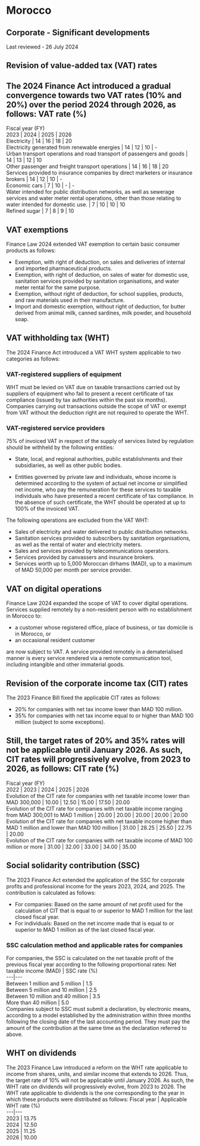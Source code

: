 # Morocco
## Corporate - Significant developments
Last reviewed - 26 July 2024
## Revision of value-added tax (VAT) rates
The 2024 Finance Act introduced a gradual convergence towards two VAT rates (10% and 20%) over the period 2024 through 2026, as follows:
VAT rate (%)  
---  
Fiscal year (FY)  
2023 | 2024 | 2025 | 2026  
Electricity | 14 | 16 | 18 | 20  
Electricity generated from renewable energies | 14 | 12 | 10 | -  
Urban transport operations and road transport of passengers and goods | 14 | 13 | 12 | 10  
Other passenger and freight transport operations | 14 | 16 | 18 | 20  
Services provided to insurance companies by direct marketers or insurance brokers | 14 | 12 | 10 | -  
Economic cars | 7 | 10 | - | -  
Water intended for public distribution networks, as well as sewerage services and water meter rental operations, other than those relating to water intended for domestic use. | 7 | 10 | 10 | 10  
Refined sugar | 7 | 8 | 9 | 10  
## VAT exemptions
Finance Law 2024 extended VAT exemption to certain basic consumer products as follows: 
  * Exemption, with right of deduction, on sales and deliveries of internal and imported pharmaceutical products.
  * Exemption, with right of deduction, on sales of water for domestic use, sanitation services provided by sanitation organisations, and water meter rental for the same purpose.
  * Exemption, without right of deduction, for school supplies, products, and raw materials used in their manufacture.
  * Import and domestic exemption, without right of deduction, for butter derived from animal milk, canned sardines, milk powder, and household soap.


## VAT withholding tax (WHT)
The 2024 Finance Act introduced a VAT WHT system applicable to two categories as follows:
### VAT-registered suppliers of equipment
WHT must be levied on VAT due on taxable transactions carried out by suppliers of equipment who fail to present a recent certificate of tax compliance (issued by tax authorities within the past six months).
Companies carrying out transactions outside the scope of VAT or exempt from VAT without the deduction right are not required to operate the WHT.
### VAT-registered service providers
75% of invoiced VAT in respect of the supply of services listed by regulation should be withheld by the following entities:
  * State, local, and regional authorities, public establishments and their subsidiaries, as well as other public bodies.


  * Entities governed by private law and individuals, whose income is determined according to the system of actual net income or simplified net income, who pay the remuneration for these services to taxable individuals who have presented a recent certificate of tax compliance. In the absence of such certificate, the WHT should be operated at up to 100% of the invoiced VAT.


The following operations are excluded from the VAT WHT:
  * Sales of electricity and water delivered to public distribution networks.
  * Sanitation services provided to subscribers by sanitation organisations, as well as the rental of water and electricity meters.
  * Sales and services provided by telecommunications operators.
  * Services provided by canvassers and insurance brokers.
  * Services worth up to 5,000 Moroccan dirhams (MAD), up to a maximum of MAD 50,000 per month per service provider.


## VAT on digital operations
Finance Law 2024 expanded the scope of VAT to cover digital operations.
Services supplied remotely by a non-resident person with no establishment in Morocco to:
  * a customer whose registered office, place of business, or tax domicile is in Morocco, or
  * an occasional resident customer


are now subject to VAT.
A service provided remotely in a dematerialised manner is every service rendered via a remote communication tool, including intangible and other immaterial goods.
## Revision of the corporate income tax (CIT) rates
The 2023 Finance Bill fixed the applicable CIT rates as follows:
  * 20% for companies with net tax income lower than MAD 100 million.
  * 35% for companies with net tax income equal to or higher than MAD 100 million (subject to some exceptions).


Still, the target rates of 20% and 35% rates will not be applicable until January 2026. As such, CIT rates will progressively evolve, from 2023 to 2026, as follows:
CIT rate (%)  
---  
Fiscal year (FY)  
2022 | 2023 | 2024 | 2025 | 2026  
Evolution of the CIT rate for companies with net taxable income lower than MAD 300,000 | 10.00 | 12.50 | 15.00 | 17.50 | 20.00  
Evolution of the CIT rate for companies with net taxable income ranging from MAD 300,001 to MAD 1 million | 20.00 | 20.00 | 20.00 | 20.00 | 20.00  
Evolution of the CIT rate for companies with net taxable income higher than MAD 1 million and lower than MAD 100 million | 31.00 | 28.25 | 25.50 | 22.75 | 20.00  
Evolution of the CIT rate for companies with net taxable income of MAD 100 million or more | 31.00 | 32.00 | 33.00 | 34.00 | 35.00  
## Social solidarity contribution (SSC)
The 2023 Finance Act extended the application of the SSC for corporate profits and professional income for the years 2023, 2024, and 2025.
The contribution is calculated as follows:
  * For companies: Based on the same amount of net profit used for the calculation of CIT that is equal to or superior to MAD 1 million for the last closed fiscal year.
  * For individuals: Based on the net income made that is equal to or superior to MAD 1 million as of the last closed fiscal year. 


### SSC calculation method and applicable rates for companies
For companies, the SSC is calculated on the net taxable profit of the previous fiscal year according to the following proportional rates:
Net taxable income (MAD) | SSC rate (%)  
---|---  
Between 1 million and 5 million | 1.5  
Between 5 million and 10 million  | 2.5  
Between 10 million and 40 million | 3.5  
More than 40 million | 5.0  
Companies subject to SSC must submit a declaration, by electronic means, according to a model established by the administration within three months following the closing date of the last accounting period. They must pay the amount of the contribution at the same time as the declaration referred to above.
## WHT on dividends
The 2023 Finance Law introduced a reform on the WHT rate applicable to income from shares, units, and similar income that extends to 2026. Thus, the target rate of 10% will not be applicable until January 2026. As such, the WHT rate on dividends will progressively evolve, from 2023 to 2026.
The WHT rate applicable to dividends is the one corresponding to the year in which these products were distributed as follows:
Fiscal year | Applicable WHT rate (%)  
---|---  
2023 | 13.75  
2024 | 12.50  
2025 | 11.25  
2026 | 10.00
